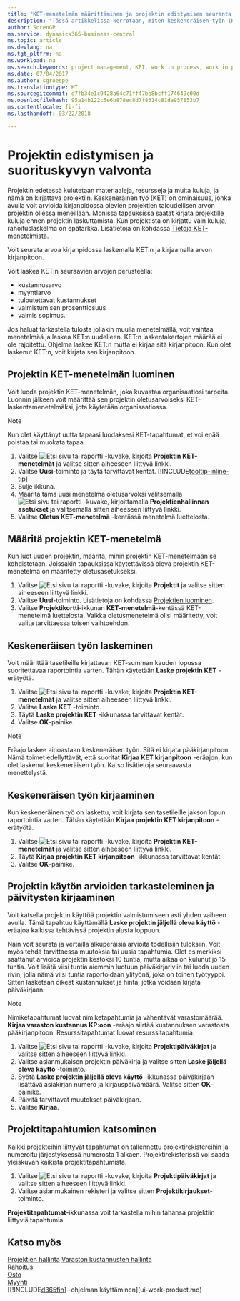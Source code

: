 ```yaml
---
title: "KET-menetelmän määrittäminen ja projektin edistymisen seuranta| Microsoft Docs"
description: "Tässä artikkelissa kerrotaan, miten keskeneräisen työn (KET) menetelmä luodaan ja miten KET lasketaan, kun projektien taloudellinen arvo arvioidaan projektin ollessa kesken."
author: SorenGP
ms.service: dynamics365-business-central
ms.topic: article
ms.devlang: na
ms.tgt_pltfrm: na
ms.workload: na
ms.search.keywords: project management, KPI, work in process, work in progress
ms.date: 07/04/2017
ms.author: sgroespe
ms.translationtype: HT
ms.sourcegitcommit: d7fb34e1c9428a64c71ff47be8bcff174649c00d
ms.openlocfilehash: 95a14b122c5e6b878ec8d7f8314c81de957853b7
ms.contentlocale: fi-fi
ms.lasthandoff: 03/22/2018

---
```

# <a name="monitor-job-progress-and-performance"></a>Projektin edistymisen ja suorituskyvyn valvonta
Projektin edetessä kulutetaan materiaaleja, resursseja ja muita kuluja, ja nämä on kirjattava projektiin. Keskeneräinen työ (KET) on ominaisuus, jonka avulla voit arvioida kirjanpidossa olevien projektien taloudellisen arvon projektin ollessa meneillään. Monissa tapauksissa saatat kirjata projektille kuluja ennen projektin laskuttamista. Kun projektista on kirjattu vain kuluja, rahoituslaskelma on epätarkka. Lisätietoja on kohdassa [Tietoja KET-menetelmistä](projects-understanding-wip.md).

Voit seurata arvoa kirjanpidossa laskemalla KET:n ja kirjaamalla arvon kirjanpitoon.

Voit laskea KET:n seuraavien arvojen perusteella:

* kustannusarvo
* myyntiarvo
* tuloutettavat kustannukset
* valmistumisen prosenttiosuus
* valmis sopimus.

Jos haluat tarkastella tulosta jollakin muulla menetelmällä, voit vaihtaa menetelmää ja laskea KET:n uudelleen. KET:n laskentakertojen määrää ei ole rajoitettu. Ohjelma laskee KET:n mutta ei kirjaa sitä kirjanpitoon. Kun olet laskenut KET:n, voit kirjata sen kirjanpitoon.

## <a name="to-create-a-job-wip-method"></a>Projektin KET-menetelmän luominen
Voit luoda projektin KET-menetelmän, joka kuvastaa organisaatiosi tarpeita. Luonnin jälkeen voit määrittää sen projektin oletusarvoiseksi KET-laskentamenetelmäksi, jota käytetään organisaatiossa.  

> [!NOTE]
> Kun olet käyttänyt uutta tapaasi luodaksesi KET-tapahtumat, et voi enää poistaa tai muokata tapaa.  

1. Valitse ![Etsi sivu tai raportti](media/ui-search/search_small.png "Etsi sivu tai raportti -kuvake") -kuvake, kirjoita **Projektin KET-menetelmät** ja valitse sitten aiheeseen liittyvä linkki.  
2. Valitse **Uusi**-toiminto ja täytä tarvittavat kentät. [!INCLUDE[tooltip-inline-tip](includes/tooltip-inline-tip_md.md)]  
3. Sulje ikkuna.   
4. Määritä tämä uusi menetelmä oletusarvoksi valitsemalla ![Etsi sivu tai raportti](media/ui-search/search_small.png "Etsi sivu tai raportti -kuvake") -kuvake, kirjoittamalla **Projektienhallinnan asetukset** ja valitsemalla sitten aiheeseen liittyvä linkki.  
5. Valitse **Oletus KET-menetelmä** -kentässä menetelmä luettelosta.

## <a name="to-define-a-wip-method-for-a-job"></a>Määritä projektin KET-menetelmä
Kun luot uuden projektin, määritä, mihin projektin KET-menetelmään se kohdistetaan. Joissakin tapauksissa käytettävissä oleva projektin KET-menetelmä on määritetty oletusasetukseksi.

1. Valitse ![Etsi sivu tai raportti](media/ui-search/search_small.png "Etsi sivu tai raportti -kuvake") -kuvake, kirjoita **Projektit** ja valitse sitten aiheeseen liittyvä linkki.
2. Valitse **Uusi**-toiminto. Lisätietoja on kohdassa [Projektien luominen](projects-how-create-jobs.md).  
3. Valitse **Projektikortti**-ikkunan **KET-menetelmä**-kentässä KET-menetelmä luettelosta. Vaikka oletusmenetelmä olisi määritetty, voit valita tarvittaessa toisen vaihtoehdon.  

## <a name="to-calculate-wip"></a>Keskeneräisen työn laskeminen
Voit määrittää tasetileille kirjattavan KET-summan kauden lopussa suoritettavaa raportointia varten. Tähän käytetään **Laske projektin KET** -erätyötä.  

1. Valitse ![Etsi sivu tai raportti](media/ui-search/search_small.png "Etsi sivu tai raportti -kuvake") -kuvake, kirjoita **Projektin KET-menetelmät** ja valitse sitten aiheeseen liittyvä linkki.  
2. Valitse **Laske KET** -toiminto.
3. Täytä **Laske projektin KET** -ikkunassa tarvittavat kentät.
4. Valitse **OK**-painike.  

> [!NOTE]  
>   Eräajo laskee ainoastaan keskeneräisen työn. Sitä ei kirjata pääkirjanpitoon. Nämä toimet edellyttävät, että suoritat **Kirjaa KET kirjanpitoon** -eräajon, kun olet laskenut keskeneräisen työn. Katso lisätietoja seuraavasta menettelystä.

## <a name="to-post-wip"></a>Keskeneräisen työn kirjaaminen
Kun keskeneräinen työ on laskettu, voit kirjata sen tasetileille jakson lopun raportointia varten. Tähän käytetään **Kirjaa projektin KET kirjanpitoon** -erätyötä.

1. Valitse ![Etsi sivu tai raportti](media/ui-search/search_small.png "Etsi sivu tai raportti -kuvake") -kuvake, kirjoita **Projektin KET-menetelmät** ja valitse sitten aiheeseen liittyvä linkki.  
2. Täytä **Kirjaa projektin KET kirjanpitoon** -ikkunassa tarvittavat kentät.  
3. Valitse **OK**-painike.

## <a name="to-view-job-usage-estimates-and-post-updates"></a>Projektin käytön arvioiden tarkasteleminen ja päivitysten kirjaaminen
Voit katsella projektin käyttöä projektin valmistumiseen asti yhden vaiheen avulla. Tämä tapahtuu käyttämällä **Laske projektin jäljellä oleva käyttö** -eräajoa kaikissa tehtävissä projektin alusta loppuun.  

Näin voit seurata ja vertailla alkuperäisiä arvioita todellisiin tuloksiin. Voit myös tehdä tarvittaessa muutoksia tai uusia tapahtumia. Olet esimerkiksi saattanut arvioida projektin kestoksi 10 tuntia, mutta aikaa on kulunut jo 15 tuntia. Voit lisätä viisi tuntia aiemmin luotuun päiväkirjariviin tai luoda uuden rivin, jolla nämä viisi tuntia raportoidaan ylityönä, joka on toinen työtyyppi. Sitten lasketaan oikeat kustannukset ja hinta, jotka voidaan kirjata päiväkirjaan.  

> [!NOTE]  
>   Nimiketapahtumat luovat nimiketapahtumia ja vähentävät varastomäärää. **Kirjaa varaston kustannus KP:oon** -eräajo siirtää kustannuksen varastosta pääkirjanpitoon. Resurssitapahtumat luovat resurssitapahtumia.  

1. Valitse ![Etsi sivu tai raportti](media/ui-search/search_small.png "Etsi sivu tai raportti -kuvake") -kuvake, kirjoita **Projektipäiväkirjat** ja valitse sitten aiheeseen liittyvä linkki.  
2. Valitse asianmukaisen projektin päiväkirja ja valitse sitten **Laske jäljellä oleva käyttö** -toiminto.  
3. Syötä **Laske projektin jäljellä oleva käyttö** -ikkunassa päiväkirjaan lisättävä asiakirjan numero ja kirjauspäivämäärä. Valitse sitten **OK**-painike.  
4. Päivitä tarvittavat muutokset päiväkirjaan.  
5. Valitse **Kirjaa**.

## <a name="to-view-job-ledger-entries"></a>Projektitapahtumien katsominen
Kaikki projekteihin liittyvät tapahtumat on tallennettu projektirekistereihin ja numeroitu järjestyksessä numerosta 1 alkaen. Projektirekisterissä voi saada yleiskuvan kaikista projektitapahtumista.    

1. Valitse ![Etsi sivu tai raportti](media/ui-search/search_small.png "Etsi sivu tai raportti -kuvake") -kuvake, kirjoita **Projektipäiväkirjat** ja valitse sitten aiheeseen liittyvä linkki.
2. Valitse asianmukainen rekisteri ja valitse sitten **Projektikirjaukset**-toiminto.

**Projektitapahtumat**-ikkunassa voit tarkastella mihin tahansa projektiin liittyviä tapahtumia.  

## <a name="see-also"></a>Katso myös
[Projektien hallinta](projects-manage-projects.md)
[Varaston kustannusten hallinta](finance-manage-inventory-costs.md)   
[Rahoitus](finance.md)  
[Osto](purchasing-manage-purchasing.md)         
[Myynti](sales-manage-sales.md)      
[[!INCLUDE[d365fin](includes/d365fin_md.md)] -ohjelman käyttäminen](ui-work-product.md)  

